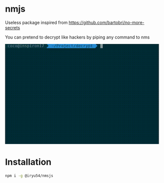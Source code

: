 # nmjs

Useless package inspired from https://github.com/bartobri/no-more-secrets


You can pretend to decrypt like hackers by piping any command to nms

![demo](./sample.gif)

# Installation
``` bash 
npm i -g @iryu54/nmsjs
``` 